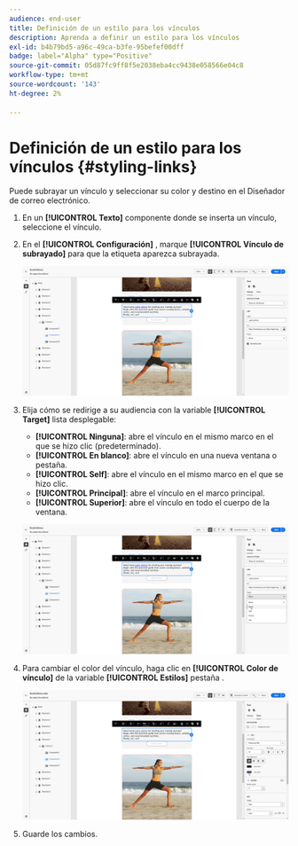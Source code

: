 ```yaml
---
audience: end-user
title: Definición de un estilo para los vínculos
description: Aprenda a definir un estilo para los vínculos
exl-id: b4b79bd5-a96c-49ca-b3fe-95befef00dff
badge: label="Alpha" type="Positive"
source-git-commit: 05d87fc9ff8f5e2038eba4cc9438e058566e04c8
workflow-type: tm+mt
source-wordcount: '143'
ht-degree: 2%

---
```



# Definición de un estilo para los vínculos {#styling-links}

Puede subrayar un vínculo y seleccionar su color y destino en el Diseñador de correo electrónico.

1. En un **[!UICONTROL Texto]** componente donde se inserta un vínculo, seleccione el vínculo.

1. En el **[!UICONTROL Configuración]** , marque **[!UICONTROL Vínculo de subrayado]** para que la etiqueta aparezca subrayada.

   ![](assets/link_1.png)

1. Elija cómo se redirige a su audiencia con la variable **[!UICONTROL Target]** lista desplegable:

   * **[!UICONTROL Ninguna]**: abre el vínculo en el mismo marco en el que se hizo clic (predeterminado).
   * **[!UICONTROL En blanco]**: abre el vínculo en una nueva ventana o pestaña.
   * **[!UICONTROL Self]**: abre el vínculo en el mismo marco en el que se hizo clic.
   * **[!UICONTROL Principal]**: abre el vínculo en el marco principal.
   * **[!UICONTROL Superior]**: abre el vínculo en todo el cuerpo de la ventana.

   ![](assets/link_2.png)

1. Para cambiar el color del vínculo, haga clic en **[!UICONTROL Color de vínculo]** de la variable **[!UICONTROL Estilos]** pestaña .

   ![](assets/link_3.png)

1. Guarde los cambios.
